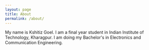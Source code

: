 ```yaml
---
layout: page
title: About
permalink: /about/
---
```


My name is Kshitiz Goel. I am a final year student in Indian Institute of Technology, Kharagpur. I am doing my Bachelor's in Electronics and Communication Engineering.
